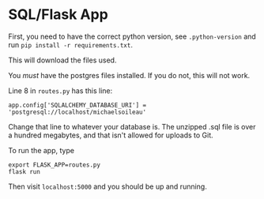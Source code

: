 # SQL/Flask App

First, you need to have the correct python version, see `.python-version` and run `pip install -r requirements.txt`.
 
This will download the files used.

You *must* have the postgres files installed.  If you do not, this will not work.

Line 8 in `routes.py` has this line:

`app.config['SQLALCHEMY_DATABASE_URI'] = 'postgresql://localhost/michaelsoileau'`

Change that line to whatever your database is.  The unzipped .sql file is over a hundred megabytes, and that isn't allowed for uploads to Git.

To run the app, type 

    export FLASK_APP=routes.py
    flask run

Then visit `localhost:5000` and you should be up and running.